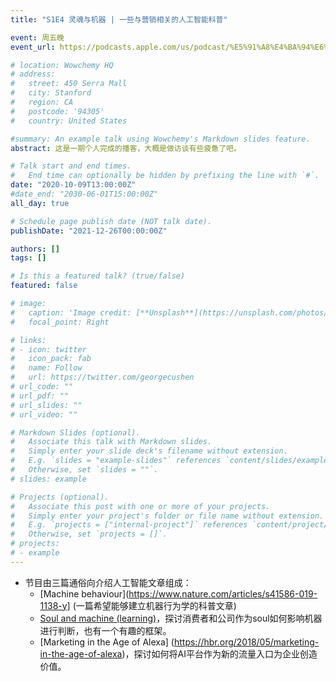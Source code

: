 ```yaml
---
title: "S1E4 灵魂与机器 | 一些与营销相关的人工智能科普"

event: 周五晚
event_url: https://podcasts.apple.com/us/podcast/%E5%91%A8%E4%BA%94%E6%99%9A-friday-night/id1530400989

# location: Wowchemy HQ
# address:
#   street: 450 Serra Mall
#   city: Stanford
#   region: CA
#   postcode: '94305'
#   country: United States

#summary: An example talk using Wowchemy's Markdown slides feature.
abstract: 这是一期个人完成的播客，大概是做访谈有些疲惫了吧。

# Talk start and end times.
#   End time can optionally be hidden by prefixing the line with `#`.
date: "2020-10-09T13:00:00Z"
#date_end: "2030-06-01T15:00:00Z"
all_day: true

# Schedule page publish date (NOT talk date).
publishDate: "2021-12-26T00:00:00Z"

authors: []
tags: []

# Is this a featured talk? (true/false)
featured: false

# image:
#   caption: 'Image credit: [**Unsplash**](https://unsplash.com/photos/bzdhc5b3Bxs)'
#   focal_point: Right

# links:
# - icon: twitter
#   icon_pack: fab
#   name: Follow
#   url: https://twitter.com/georgecushen
# url_code: ""
# url_pdf: ""
# url_slides: ""
# url_video: ""

# Markdown Slides (optional).
#   Associate this talk with Markdown slides.
#   Simply enter your slide deck's filename without extension.
#   E.g. `slides = "example-slides"` references `content/slides/example-slides.md`.
#   Otherwise, set `slides = ""`.
# slides: example

# Projects (optional).
#   Associate this post with one or more of your projects.
#   Simply enter your project's folder or file name without extension.
#   E.g. `projects = ["internal-project"]` references `content/project/deep-learning/index.md`.
#   Otherwise, set `projects = []`.
# projects:
# - example
---
```


- 节目由三篇通俗向介绍人工智能文章组成：
  - [Machine behaviour](https://www.nature.com/articles/s41586-019-1138-y] (一篇希望能够建立机器行为学的科普文章)
  - [Soul and machine (learning)](https://www.hbs.edu/faculty/Publication%20Files/20-036_4f5b2ef5-d38e-454f-8e78-f5dc27c34b1e.pdf)，探讨消费者和公司作为soul如何影响机器进行判断，也有一个有趣的框架。
  - [Marketing in the Age of Alexa] (https://hbr.org/2018/05/marketing-in-the-age-of-alexa)，探讨如何将AI平台作为新的流量入口为企业创造价值。
  